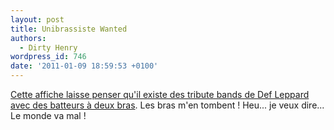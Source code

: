 ```yaml
---
layout: post
title: Unibrassiste Wanted
authors:
  - Dirty Henry
wordpress_id: 746
date: '2011-01-09 18:59:53 +0100'
---
```

[Cette affiche laisse penser qu'il existe des tribute bands de Def Leppard avec des batteurs à deux bras](http://stereogum.com/612881/def-leppard-tribute-band-seeks-one-armed-drummer/news/). Les bras m'en tombent ! Heu... je veux dire... Le monde va mal !
